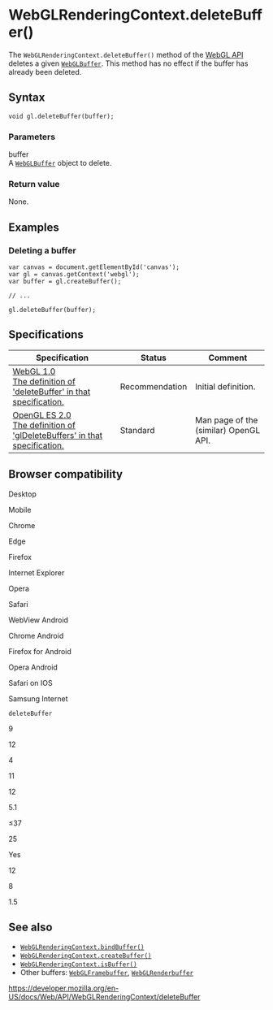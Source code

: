 WebGLRenderingContext.deleteBuffer()
====================================

The `WebGLRenderingContext.deleteBuffer()` method of the [WebGL API](../webgl_api) deletes a given [`WebGLBuffer`](../webglbuffer). This method has no effect if the buffer has already been deleted.

Syntax
------

    void gl.deleteBuffer(buffer);

### Parameters

buffer  
A [`WebGLBuffer`](../webglbuffer) object to delete.

### Return value

None.

Examples
--------

### Deleting a buffer

    var canvas = document.getElementById('canvas');
    var gl = canvas.getContext('webgl');
    var buffer = gl.createBuffer();

    // ...

    gl.deleteBuffer(buffer);

Specifications
--------------

<table><thead><tr class="header"><th>Specification</th><th>Status</th><th>Comment</th></tr></thead><tbody><tr class="odd"><td><a href="https://www.khronos.org/registry/webgl/specs/latest/1.0/#5.14.5">WebGL 1.0<br />
<span class="small">The definition of 'deleteBuffer' in that specification.</span></a></td><td><span class="spec-rec">Recommendation</span></td><td>Initial definition.</td></tr><tr class="even"><td><a href="https://www.khronos.org/opengles/sdk/docs/man/xhtml/glDeleteBuffers.xml">OpenGL ES 2.0<br />
<span class="small">The definition of 'glDeleteBuffers' in that specification.</span></a></td><td><span class="spec-standard">Standard</span></td><td>Man page of the (similar) OpenGL API.</td></tr></tbody></table>

Browser compatibility
---------------------

Desktop

Mobile

Chrome

Edge

Firefox

Internet Explorer

Opera

Safari

WebView Android

Chrome Android

Firefox for Android

Opera Android

Safari on IOS

Samsung Internet

`deleteBuffer`

9

12

4

11

12

5.1

≤37

25

Yes

12

8

1.5

See also
--------

-   [`WebGLRenderingContext.bindBuffer()`](bindbuffer)
-   [`WebGLRenderingContext.createBuffer()`](createbuffer)
-   [`WebGLRenderingContext.isBuffer()`](isbuffer)
-   Other buffers: [`WebGLFramebuffer`](../webglframebuffer), [`WebGLRenderbuffer`](../webglrenderbuffer)

<a href="https://developer.mozilla.org/en-US/docs/Web/API/WebGLRenderingContext/deleteBuffer" class="_attribution-link">https://developer.mozilla.org/en-US/docs/Web/API/WebGLRenderingContext/deleteBuffer</a>
